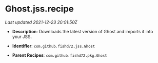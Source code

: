 # Ghost.jss.recipe

_Last updated 2021-12-23 20:01:50Z_

- **Description**: Downloads the latest version of Ghost and imports it into your JSS.

- **Identifier**: `com.github.fishd72.jss.Ghost`

- **Parent Recipes**: `com.github.fishd72.pkg.Ghost`
